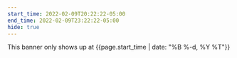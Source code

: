 ```yaml
---
start_time: 2022-02-09T20:22:22-05:00
end_time: 2022-02-09T23:22:22-05:00
hide: true
---
```


This banner only shows up at {{page.start_time | date: "%B %-d, %Y %T"}}
